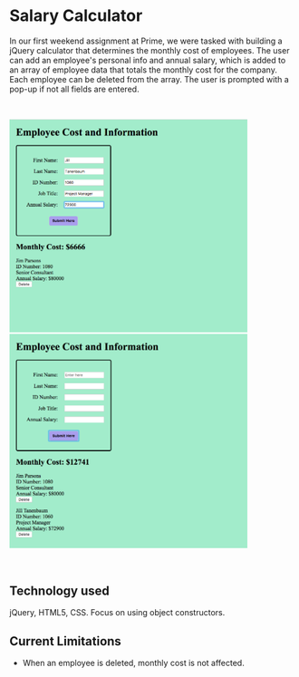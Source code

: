 # Salary Calculator
In our first weekend assignment at Prime, we were tasked with building a jQuery calculator that determines the monthly cost of employees. The user can add an employee's personal info and annual salary, which is added to an array of employee data that totals the monthly cost for the company. Each employee can be deleted from the array. The user is prompted with a pop-up if not all fields are entered.

<br>
<p>
    <img src="salary-calculator-pics/1.png" width="420px" style="margin-right: 10px" />
    <img src="salary-calculator-pics/2.png" width="420px" />
</p>
<br>

## Technology used
jQuery, HTML5, CSS. Focus on using object constructors.

## Current Limitations
* When an employee is deleted, monthly cost is not affected.
